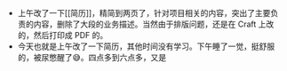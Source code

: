 - 上午改了一下[[简历]]，精简到两页了，针对项目相关的内容，突出了主要负责的内容，删除了大段的业务描述。当然由于排版问题，还是在 Craft 上改的，然后打印成 PDF 的。
- 今天也就是上午改了一下简历，其他时间没有学习。下午睡了一觉，挺舒服的，被尿憋醒了😅。四点多到六点多，又是